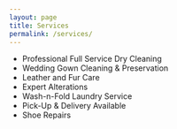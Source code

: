 ```yaml
---
layout: page
title: Services
permalink: /services/
---
```


<ul>
<li>Professional Full Service Dry Cleaning</li>
<li>Wedding Gown Cleaning & Preservation</li>
<li>Leather and Fur Care</li>
<li>Expert Alterations</li>
<li>Wash-n-Fold Laundry Service</li>
<li>Pick-Up & Delivery Available</li>
<li>Shoe Repairs</li>
</ul>
